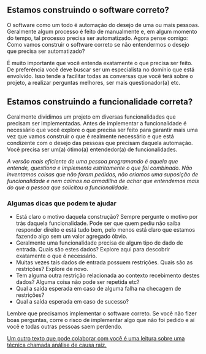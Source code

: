 ## Estamos construindo o software correto?

O software como um todo é automação do desejo de uma ou mais pessoas. Geralmente algum processo é feito de manualmente e, em algum momento do tempo, tal processo precisa ser automatizado. Agora pense comigo: Como vamos construir o software correto se não entendermos o desejo que precisa ser automatizado? 

É muito importante que você entenda exatamente o que precisa ser feito. De preferência você deve buscar ser um especialista no domínio que está envolvido. Isso tende a facilitar todas as conversas que você terá sobre o projeto, a realizar perguntas melhores, ser mais questionador(a) etc. 

## Estamos construindo a funcionalidade correta?

Geralmente dividimos um projeto em diversas funcionalidades que precisam ser implementadas. Antes de implementar a funcionalidade é necessário que você explore o que precisa ser feito para garantir mais uma vez que vamos construir o que é realmente necessário e que está condizente com o desejo das pessoas que precisam daquela automação. Você precisa ser um(a) ótimo(a) entendedor(a) de funcionalidades. 

*A versão mais eficiente de uma pessoa programando é aquela que entende, questiona e implementa estritamente o que foi combinado. Não inventamos coisas que não foram pedidas, não criamos uma suposição de funcionalidade e nem caímos na armadilha de achar que entendemos mais do que a pessoa que solicitou a funcionalidade.*

### Algumas dicas que podem te ajudar

* Está claro o motivo daquela construção? Sempre pergunte o motivo por trás daquela funcionalidade. Pode ser que quem pediu não saiba responder direito e está tudo bem, pelo menos está claro que estamos fazendo algo sem um valor agregado óbvio. 
* Geralmente uma funcionalidade precisa de algum tipo de dado de entrada. Quais são estes dados? Explore aqui para descobrir exatamente o que é necessário. 
* Muitas vezes tais dados de entrada possuem restrições. Quais são as restrições? Explore de novo. 
* Tem alguma outra restrição relacionada ao contexto recebimento destes dados? Alguma coisa não pode ser repetida etc?
* Qual a saída esperada em caso de alguma falha na checagem de restrições?
* Qual a saída esperada em caso de sucesso?

Lembre que precisamos implementar o software correto. Se você não fizer boas perguntas, corre o risco de implementar algo que não foi pedido e aí você e todas outras pessoas saem perdendo.

[Um outro texto que pode colaborar com você é uma leitura sobre uma técnica chamada análise de causa raiz.](http://www.ammainc.org/wp-content/uploads/2013/02/Root_Cause.pdf) 
